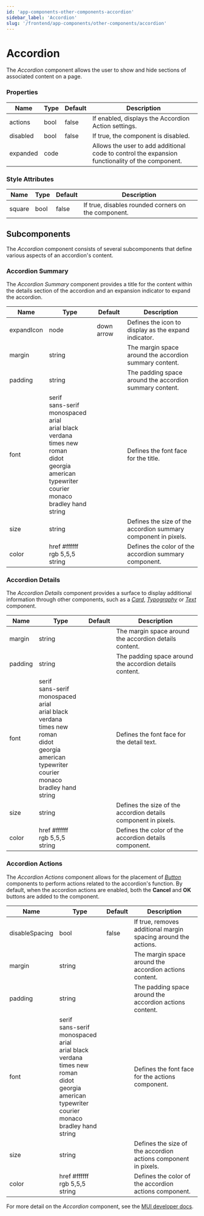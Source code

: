 ```yaml
---
id: 'app-components-other-components-accordion'
sidebar_label: 'Accordion'
slug: '/frontend/app-components/other-components/accordion'
---
```


# Accordion
The *Accordion* component allows the user to show and hide sections of associated content on a page.

### Properties
<table>
<thead>
<tr><th>Name</th><th>Type</th><th>Default</th><th>Description</th></tr>
</thead>
<tbody>
<tr><td>actions</td><td>bool</td><td>false</td><td>If enabled, displays the Accordion Action settings.</td></tr>
<tr><td>disabled</td><td>bool</td><td>false</td><td>If true, the component is disabled.</td></tr>
<tr><td>expanded</td><td>code</td><td></td><td>Allows the user to add additional code to control the expansion functionality of the component.</td></tr>
</tbody>
</table> 

### Style Attributes
<table>
<thead>
<tr><th>Name</th><th>Type</th><th>Default</th><th>Description</th></tr>
</thead>
<tbody>
<tr><td>square</td><td>bool</td><td>false</td><td>If true, disables rounded corners on the component.</td></tr>
</tbody>
</table> 

## Subcomponents
The *Accordion* component consists of several subcomponents that define various aspects of an accordion's content.

### Accordion Summary
The *Accordion Summary* component provides a title for the content within the details section of the accordion and an expansion indicator to expand the accordion.

<table>
<thead>
<tr><th>Name</th><th>Type</th><th>Default</th><th>Description</th></tr>
</thead>
<tbody>
<tr><td>expandIcon</td><td>node</td><td>down arrow</td><td>Defines the icon to display as the expand indicator.</td></tr>
<tr><td>margin</td><td>string</td><td></td><td>The margin space around the accordion summary content.</td></tr>
<tr><td>padding</td><td>string</td><td></td><td>The padding space around the accordion summary content.</td></tr>
<tr><td>font</td><td>serif<br/>sans-serif<br/>monospaced<br/>arial<br/>arial black<br/>verdana<br/>times new roman<br/>didot<br/>georgia<br/>american typewriter<br/>courier<br/>monaco<br/>bradley hand<br/>string</td><td></td><td>Defines the font face for the title.</td></tr>
<tr><td>size</td><td>string</td><td></td><td>Defines the size of the accordion summary component in pixels.</td></tr>
<tr><td>color</td><td>href #ffffff<br/>rgb 5,5,5<br/>string</td><td></td><td>Defines the color of the accordion summary component.</td></tr>
</tbody>
</table> 

### Accordion Details
The *Accordion Details* component provides a surface to display additional information through other components, such as a *[Card](./app-components-layout-components-card)*, *[Typography](./app-components-other-components-typography)* or *[Text](./app-components-other-components-text)* component.

<table>
<thead>
<tr><th>Name</th><th>Type</th><th>Default</th><th>Description</th></tr>
</thead>
<tbody>
<tr><td>margin</td><td>string</td><td></td><td>The margin space around the accordion details content.</td></tr>
<tr><td>padding</td><td>string</td><td></td><td>The padding space around the accordion details content.</td></tr>
<tr><td>font</td><td>serif<br/>sans-serif<br/>monospaced<br/>arial<br/>arial black<br/>verdana<br/>times new roman<br/>didot<br/>georgia<br/>american typewriter<br/>courier<br/>monaco<br/>bradley hand<br/>string</td><td></td><td>Defines the font face for the detail text.</td></tr>
<tr><td>size</td><td>string</td><td></td><td>Defines the size of the accordion details component in pixels.</td></tr>
<tr><td>color</td><td>href #ffffff<br/>rgb 5,5,5<br/>string</td><td></td><td>Defines the color of the accordion details component.</td></tr>
</tbody>
</table> 

### Accordion Actions
The *Accordion Actions* component allows for the placement of *[Button](./app-components-input-components-button)* components to perform actions related to the accordion's function. By default, when the accordion actions are enabled, both the **Cancel** and **OK** buttons are added to the component.

<table>
<thead>
<tr><th>Name</th><th>Type</th><th>Default</th><th>Description</th></tr>
</thead>
<tbody>
<tr><td>disableSpacing</td><td>bool</td><td>false</td><td>If true, removes additional margin spacing around the actions.</td></tr>
<tr><td>margin</td><td>string</td><td></td><td>The margin space around the accordion actions content.</td></tr>
<tr><td>padding</td><td>string</td><td></td><td>The padding space around the accordion actions content.</td></tr>
<tr><td>font</td><td>serif<br/>sans-serif<br/>monospaced<br/>arial<br/>arial black<br/>verdana<br/>times new roman<br/>didot<br/>georgia<br/>american typewriter<br/>courier<br/>monaco<br/>bradley hand<br/>string</td><td></td><td>Defines the font face for the actions component.</td></tr>
<tr><td>size</td><td>string</td><td></td><td>Defines the size of the accordion actions component in pixels.</td></tr>
<tr><td>color</td><td>href #ffffff<br/>rgb 5,5,5<br/>string</td><td></td><td>Defines the color of the accordion actions component.</td></tr>
</tbody>
</table> 

For more detail on the *Accordion* component, see the [MUI developer docs](https://mui.com/material-ui/api/accordion/).